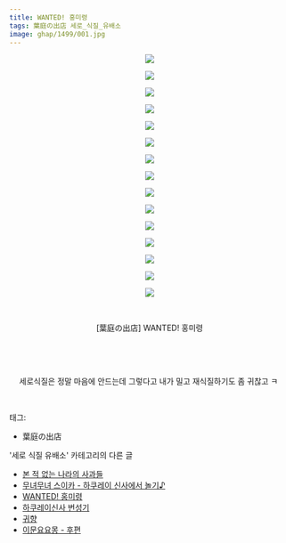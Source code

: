 ```yaml
---
title: WANTED! 홍미령
tags: 葉庭の出店 세로_식질_유배소
image: ghap/1499/001.jpg
---
```

<div class="article">
<p style="text-align: center; clear: none; float: none;"><img src="{{ site.nasurl }}/ghap/1499/001.jpg"/></p>
<p style="text-align: center; clear: none; float: none;"><img src="{{ site.nasurl }}/ghap/1499/002.jpg"/></p>
<p style="text-align: center; clear: none; float: none;"><img src="{{ site.nasurl }}/ghap/1499/003.jpg"/></p>
<p style="text-align: center; clear: none; float: none;"><img src="{{ site.nasurl }}/ghap/1499/004.jpg"/></p>
<p style="text-align: center; clear: none; float: none;"><img src="{{ site.nasurl }}/ghap/1499/005.jpg"/></p>
<p style="text-align: center; clear: none; float: none;"><img src="{{ site.nasurl }}/ghap/1499/006.jpg"/></p>
<p style="text-align: center; clear: none; float: none;"><img src="{{ site.nasurl }}/ghap/1499/007.jpg"/></p>
<p style="text-align: center; clear: none; float: none;"><img src="{{ site.nasurl }}/ghap/1499/008.jpg"/></p>
<p style="text-align: center; clear: none; float: none;"><img src="{{ site.nasurl }}/ghap/1499/009.jpg"/></p>
<p style="text-align: center; clear: none; float: none;"><img src="{{ site.nasurl }}/ghap/1499/010.jpg"/></p>
<p style="text-align: center; clear: none; float: none;"><img src="{{ site.nasurl }}/ghap/1499/011.jpg"/></p>
<p style="text-align: center; clear: none; float: none;"><img src="{{ site.nasurl }}/ghap/1499/012.jpg"/></p>
<p style="text-align: center; clear: none; float: none;"><img src="{{ site.nasurl }}/ghap/1499/013.jpg"/></p>
<p style="text-align: center; clear: none; float: none;"><img src="{{ site.nasurl }}/ghap/1499/014.jpg"/></p>
<p style="text-align: center; clear: none; float: none;"><img src="{{ site.nasurl }}/ghap/1499/015.jpg"/></p>
<p style="text-align: center; clear: none; float: none;"><br/></p>
<p style="text-align: center; clear: none; float: none;">[葉庭の出店] WANTED! 홍미령</p>
<p style="text-align: center; clear: none; float: none;"><br/></p>
<p style="text-align: center; clear: none; float: none;"><br/></p>
<p style="text-align: center; clear: none; float: none;">세로식질은 정말 마음에 안드는데 그렇다고 내가 밀고 재식질하기도 좀 귀찮고 ㅋ </p>
<p><br/></p>
</div><div class="tagTrail">
<p>태그: </p>
<ul>
<li>葉庭の出店</li>
</ul>
</div><div class="another">
<p>'세로 식질 유배소' 카테고리의 다른 글</p>
<ul>
<li><a href="/2016-08-12-ghap_1534">본 적 없는 나라의 사과들</a></li>
<li><a href="/2016-08-12-ghap_1518">무녀무녀 스이카 - 하쿠레이 신사에서 놀기♪</a></li>
<li><a href="/2016-08-11-ghap_1499">WANTED! 홍미령</a></li>
<li><a href="/2016-08-11-ghap_1484">하쿠레이신사 번성기</a></li>
<li><a href="/2016-08-11-ghap_1480">귀향</a></li>
<li><a href="/2016-08-10-ghap_1463">이문요요몽 - 후편</a></li>
</ul>
</div><div class="cb_module cb_fluid">
<div class="cb_wrt cb_profile">
</div><!-- commentList close -->
</div>